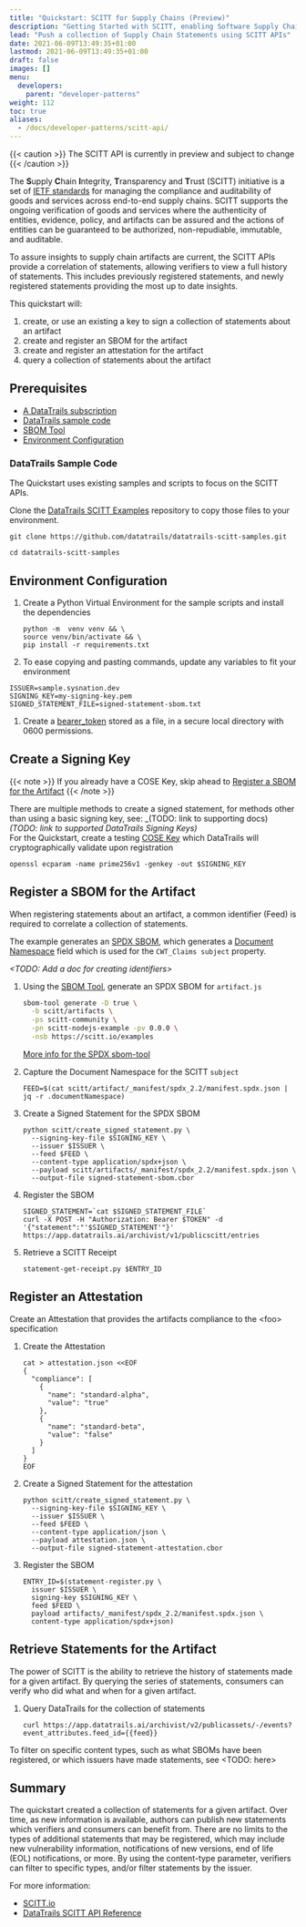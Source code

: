 ```yaml
---
title: "Quickstart: SCITT for Supply Chains (Preview)"
description: "Getting Started with SCITT, enabling Software Supply Chain scenarios (Preview)"
lead: "Push a collection of Supply Chain Statements using SCITT APIs"
date: 2021-06-09T13:49:35+01:00
lastmod: 2021-06-09T13:49:35+01:00
draft: false
images: []
menu:
  developers:
    parent: "developer-patterns"
weight: 112
toc: true
aliases: 
  - /docs/developer-patterns/scitt-api/
---
```


{{< caution >}}
The SCITT API is currently in preview and subject to change
{{< /caution >}}

The **S**upply **C**hain **I**ntegrity, **T**ransparency and **T**rust (SCITT) initiative is a set of [IETF standards](https://datatracker.ietf.org/group/scitt/documents/) for managing the compliance and auditability of goods and services across end-to-end supply chains.
SCITT supports the ongoing verification of goods and services where the authenticity of entities, evidence, policy, and artifacts can be assured and the actions of entities can be guaranteed to be authorized, non-repudiable, immutable, and auditable.

To assure insights to supply chain artifacts are current, the SCITT APIs provide a correlation of statements, allowing verifiers to view a full history of statements.
This includes previously registered statements, and newly registered statements providing the most up to date insights.

This quickstart will:

1. create, or use an existing a key to sign a collection of statements about an artifact
1. create and register an SBOM for the artifact
1. create and register an attestation for the artifact
1. query a collection of statements about the artifact

## Prerequisites

- [A DataTrails subscription](https://app.datatrails.ai/signup)
- [DataTrails sample code](#datatrails-sample-code)
- [SBOM Tool][sbom-tool]
- [Environment Configuration](#environment-configuration)

### DataTrails Sample Code

The Quickstart uses existing samples and scripts to focus on the SCITT APIs.

Clone the [DataTrails SCITT Examples](https://github.com/datatrails/datatrails-scitt-samples) repository to copy those files to your environment.

  ```shell
  git clone https://github.com/datatrails/datatrails-scitt-samples.git

  cd datatrails-scitt-samples
  ```

## Environment Configuration

1. Create a Python Virtual Environment for the sample scripts and install the dependencies

    ```shell
    python -m  venv venv && \
    source venv/bin/activate && \
    pip install -r requirements.txt
    ```

1. To ease copying and pasting commands, update any variables to fit your environment

  ```shell
  ISSUER=sample.sysnation.dev
  SIGNING_KEY=my-signing-key.pem
  SIGNED_STATEMENT_FILE=signed-statement-sbom.txt
  ```

1. Create a [bearer_token](/developers/developer-patterns/getting-access-tokens-using-app-registrations) stored as a file, in a secure local directory with 0600 permissions.

## Create a Signing Key

{{< note >}}
If you already have a COSE Key, skip ahead to [Register a SBOM for the Artifact](#register-a-sbom-for-the-artifact)
{{< /note >}}

There are multiple methods to create a signed statement, for methods other than using a basic signing key, see: _(TODO: link to supporting docs)
_(TODO: link to supported DataTrails Signing Keys\)_<br>
For the Quickstart, create a testing [COSE Key](https://cose-wg.github.io/cose-spec/#key-structure) which DataTrails will cryptographically validate upon registration

  ```shell
  openssl ecparam -name prime256v1 -genkey -out $SIGNING_KEY
  ```

## Register a SBOM for the Artifact

When registering statements about an artifact, a common identifier (Feed) is required to correlate a collection of statements.

The example generates an [SPDX SBOM](https://spdx.dev/), which generates a [Document Namespace](https://spdx.github.io/spdx-spec/v2.2.2/document-creation-information/#65-spdx-document-namespace-field) field which is used for the `CWT_Claims subject` property.

_\<TODO: Add a doc for creating identifiers>_

1. Using the [SBOM Tool](https://github.com/microsoft/sbom-tool), generate an SPDX SBOM for `artifact.js`

    ```bash
    sbom-tool generate -D true \
      -b scitt/artifacts \
      -ps scitt-community \
      -pn scitt-nodejs-example -pv 0.0.0 \
      -nsb https://scitt.io/examples
    ```

    [More info for the SPDX sbom-tool](https://github.com/microsoft/sbom-tool/blob/main/docs/sbom-tool-arguments.md)
1. Capture the Document Namespace for the SCITT `subject`

    ```shell
    FEED=$(cat scitt/artifact/_manifest/spdx_2.2/manifest.spdx.json | jq -r .documentNamespace)
    ```

1. Create a Signed Statement for the SPDX SBOM

    ```shell
    python scitt/create_signed_statement.py \
      --signing-key-file $SIGNING_KEY \
      --issuer $ISSUER \
      --feed $FEED \
      --content-type application/spdx+json \
      --payload scitt/artifacts/_manifest/spdx_2.2/manifest.spdx.json \
      --output-file signed-statement-sbom.cbor

1. Register the SBOM

    ```shell
    SIGNED_STATEMENT=`cat $SIGNED_STATEMENT_FILE`
    curl -X POST -H "Authorization: Bearer $TOKEN" -d '{"statement":"'$SIGNED_STATEMENT'"}' https://app.datatrails.ai/archivist/v1/publicscitt/entries
    ```

1. Retrieve a SCITT Receipt

    ```shell
    statement-get-receipt.py $ENTRY_ID
    ```

## Register an Attestation

Create an Attestation that provides the artifacts compliance to the \<foo> specification

1. Create the Attestation

    ```shell
    cat > attestation.json <<EOF
    {
      "compliance": [
        {
          "name": "standard-alpha",
          "value": "true"
        },
        {
          "name": "standard-beta",
          "value": "false"
        }
      ]
    }
    EOF
    ```

1. Create a Signed Statement for the attestation

    ```shell
    python scitt/create_signed_statement.py \
      --signing-key-file $SIGNING_KEY \
      --issuer $ISSUER \
      --feed $FEED \
      --content-type application/json \
      --payload attestation.json \
      --output-file signed-statement-attestation.cbor

1. Register the SBOM

    ```shell
    ENTRY_ID=$(statement-register.py \
      issuer $ISSUER \
      signing-key $SIGNING_KEY \
      feed $FEED \
      payload artifacts/_manifest/spdx_2.2/manifest.spdx.json \
      content-type application/spdx+json)
    ```

## Retrieve Statements for the Artifact

The power of SCITT is the ability to retrieve the history of statements made for a given artifact.
By querying the series of statements, consumers can verify who did what and when for a given artifact.

1. Query DataTrails for the collection of statements

    ```shell
    curl https://app.datatrails.ai/archivist/v2/publicassets/-/events?event_attributes.feed_id={{feed}}
    ```

To filter on specific content types, such as what SBOMs have been registered, or which issuers have made statements, see \<TODO: here>

## Summary

The quickstart created a collection of statements for a given artifact.
Over time, as new information is available, authors can publish new statements which verifiers and consumers can benefit from.
There are no limits to the types of additional statements that may be registered, which may include new vulnerability information, notifications of new versions, end of life (EOL) notifications, or more.
By using the content-type parameter, verifiers can filter to specific types, and/or filter statements by the issuer.

For more information:

- [SCITT.io](SCITT.io)
- [DataTrails SCITT API Reference](TBD)

[sbom-tool]:  https://github.com/microsoft/sbom-tool
